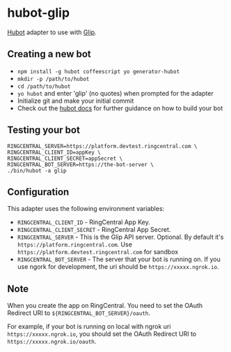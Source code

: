# hubot-glip

[Hubot](https://hubot.github.com/) adapter to use with [Glip](https://glip.com/).


## Creating a new bot

- `npm install -g hubot coffeescript yo generator-hubot`
- `mkdir -p /path/to/hubot`
- `cd /path/to/hubot`
- `yo hubot` and enter 'glip' (no quotes) when prompted for the adapter
- Initialize git and make your initial commit
- Check out the [hubot docs](https://github.com/github/hubot/tree/master/docs) for further guidance on how to build your bot


## Testing your bot

```
RINGCENTRAL_SERVER=https://platform.devtest.ringcentral.com \
RINGCENTRAL_CLIENT_ID=appKey \
RINGCENTRAL_CLIENT_SECRET=appSecret \
RINGCENTRAL_BOT_SERVER=https://the-bot-server \
./bin/hubot -a glip
```


## Configuration

This adapter uses the following environment variables:

- `RINGCENTRAL_CLIENT_ID` - RingCentral App Key.
- `RINGCENTRAL_CLIENT_SECRET` - RingCentral App Secret.
- `RINGCENTRAL_SERVER` - This is the Glip API server. Optional. By default it's `https://platform.ringcentral.com`. Use `https://platform.devtest.ringcentral.com` for sandbox
- `RINGCENTRAL_BOT_SERVER` - The server that your bot is running on. If you use ngork for development, the uri should be `https://xxxxx.ngrok.io`.


## Note

When you create the app on RingCentral. You need to set the OAuth Redirect URI to `${RINGCENTRAL_BOT_SERVER}/oauth`.

For example, if your bot is running on local with ngrok uri `https://xxxxx.ngrok.io`, you should set the OAuth Redirect URI to `https://xxxxx.ngrok.io/oauth`.
